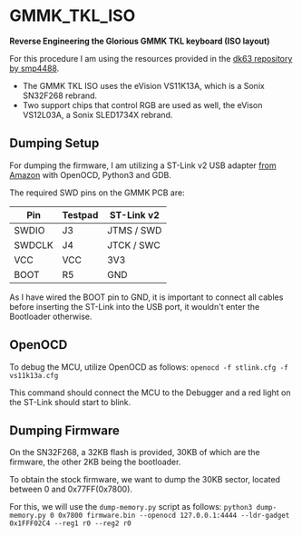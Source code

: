 # GMMK_TKL_ISO
**Reverse Engineering the Glorious GMMK TKL keyboard (ISO layout)**

For this procedure I am using the resources provided in the [dk63 repository by smp4488](https://github.com/smp4488/dk63).

- The GMMK TKL ISO uses the eVision VS11K13A, which is a Sonix SN32F268 rebrand.
- Two support chips that control RGB are used as well, the eVison VS12L03A, a Sonix SLED1734X rebrand.

## Dumping Setup
For dumping the firmware, I am utilizing a ST-Link v2 USB adapter [from Amazon](https://www.amazon.de/dp/B07DK26Q5S/ref=cm_sw_r_tw_dp_4SCNG5612C8DDYAFD5NR) with OpenOCD, Python3 and GDB.

The required SWD pins on the GMMK PCB are:

| Pin       | Testpad           | ST-Link v2 |
| --------- | ----------------- | --------   |
| SWDIO     | J3                | JTMS / SWD |
| SWDCLK    | J4                | JTCK / SWC |
| VCC       | VCC               | 3V3        |
| BOOT      | R5                | GND        |

As I have wired the BOOT pin to GND, it is important to connect all cables before inserting the ST-Link into the USB port, it wouldn't enter the Bootloader otherwise.

## OpenOCD
To debug the MCU, utilize OpenOCD as follows:
`openocd -f stlink.cfg -f vs11k13a.cfg`

This command should connect the MCU to the Debugger and a red light on the ST-Link should start to blink.

## Dumping Firmware
On the SN32F268, a 32KB flash is provided, 30KB of which are the firmware, the other 2KB being the bootloader.

To obtain the stock firmware, we want to dump the 30KB sector, located between 0 and 0x77FF(0x7800).

For this, we will use the `dump-memory.py` script as follows: `python3 dump-memory.py 0 0x7800 firmware.bin --openocd 127.0.0.1:4444 --ldr-gadget 0x1FFF02C4 --reg1 r0 --reg2 r0`